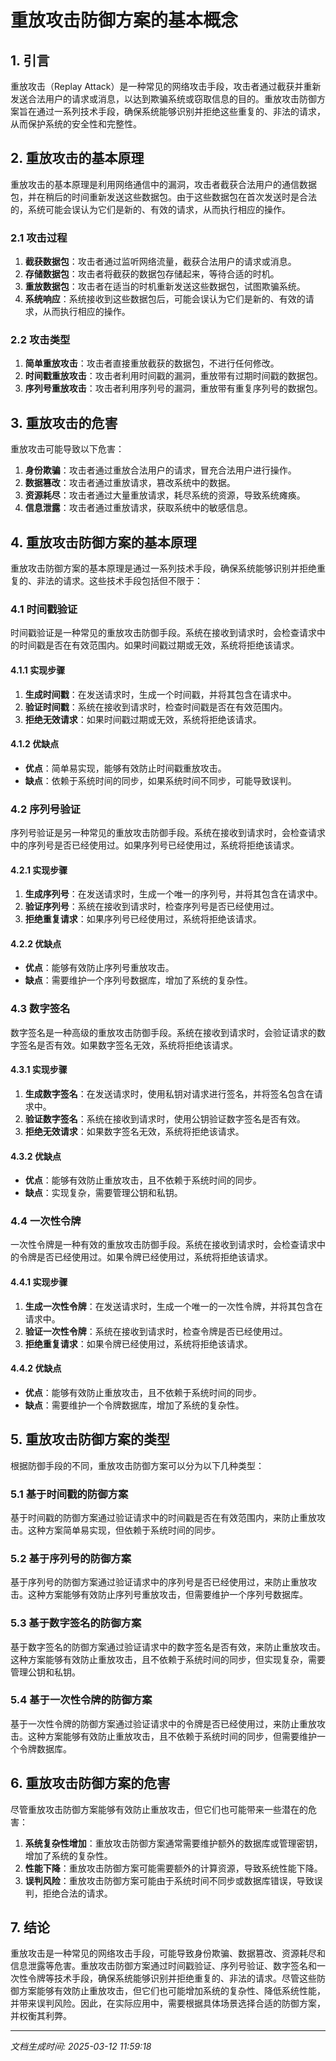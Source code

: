 # 重放攻击防御方案的基本概念

## 1. 引言

重放攻击（Replay Attack）是一种常见的网络攻击手段，攻击者通过截获并重新发送合法用户的请求或消息，以达到欺骗系统或窃取信息的目的。重放攻击防御方案旨在通过一系列技术手段，确保系统能够识别并拒绝这些重复的、非法的请求，从而保护系统的安全性和完整性。

## 2. 重放攻击的基本原理

重放攻击的基本原理是利用网络通信中的漏洞，攻击者截获合法用户的通信数据包，并在稍后的时间重新发送这些数据包。由于这些数据包在首次发送时是合法的，系统可能会误认为它们是新的、有效的请求，从而执行相应的操作。

### 2.1 攻击过程

1. **截获数据包**：攻击者通过监听网络流量，截获合法用户的请求或消息。
2. **存储数据包**：攻击者将截获的数据包存储起来，等待合适的时机。
3. **重放数据包**：攻击者在适当的时机重新发送这些数据包，试图欺骗系统。
4. **系统响应**：系统接收到这些数据包后，可能会误认为它们是新的、有效的请求，从而执行相应的操作。

### 2.2 攻击类型

1. **简单重放攻击**：攻击者直接重放截获的数据包，不进行任何修改。
2. **时间戳重放攻击**：攻击者利用时间戳的漏洞，重放带有过期时间戳的数据包。
3. **序列号重放攻击**：攻击者利用序列号的漏洞，重放带有重复序列号的数据包。

## 3. 重放攻击的危害

重放攻击可能导致以下危害：

1. **身份欺骗**：攻击者通过重放合法用户的请求，冒充合法用户进行操作。
2. **数据篡改**：攻击者通过重放请求，篡改系统中的数据。
3. **资源耗尽**：攻击者通过大量重放请求，耗尽系统的资源，导致系统瘫痪。
4. **信息泄露**：攻击者通过重放请求，获取系统中的敏感信息。

## 4. 重放攻击防御方案的基本原理

重放攻击防御方案的基本原理是通过一系列技术手段，确保系统能够识别并拒绝重复的、非法的请求。这些技术手段包括但不限于：

### 4.1 时间戳验证

时间戳验证是一种常见的重放攻击防御手段。系统在接收到请求时，会检查请求中的时间戳是否在有效范围内。如果时间戳过期或无效，系统将拒绝该请求。

#### 4.1.1 实现步骤

1. **生成时间戳**：在发送请求时，生成一个时间戳，并将其包含在请求中。
2. **验证时间戳**：系统在接收到请求时，检查时间戳是否在有效范围内。
3. **拒绝无效请求**：如果时间戳过期或无效，系统将拒绝该请求。

#### 4.1.2 优缺点

- **优点**：简单易实现，能够有效防止时间戳重放攻击。
- **缺点**：依赖于系统时间的同步，如果系统时间不同步，可能导致误判。

### 4.2 序列号验证

序列号验证是另一种常见的重放攻击防御手段。系统在接收到请求时，会检查请求中的序列号是否已经使用过。如果序列号已经使用过，系统将拒绝该请求。

#### 4.2.1 实现步骤

1. **生成序列号**：在发送请求时，生成一个唯一的序列号，并将其包含在请求中。
2. **验证序列号**：系统在接收到请求时，检查序列号是否已经使用过。
3. **拒绝重复请求**：如果序列号已经使用过，系统将拒绝该请求。

#### 4.2.2 优缺点

- **优点**：能够有效防止序列号重放攻击。
- **缺点**：需要维护一个序列号数据库，增加了系统的复杂性。

### 4.3 数字签名

数字签名是一种高级的重放攻击防御手段。系统在接收到请求时，会验证请求的数字签名是否有效。如果数字签名无效，系统将拒绝该请求。

#### 4.3.1 实现步骤

1. **生成数字签名**：在发送请求时，使用私钥对请求进行签名，并将签名包含在请求中。
2. **验证数字签名**：系统在接收到请求时，使用公钥验证数字签名是否有效。
3. **拒绝无效请求**：如果数字签名无效，系统将拒绝该请求。

#### 4.3.2 优缺点

- **优点**：能够有效防止重放攻击，且不依赖于系统时间的同步。
- **缺点**：实现复杂，需要管理公钥和私钥。

### 4.4 一次性令牌

一次性令牌是一种有效的重放攻击防御手段。系统在接收到请求时，会检查请求中的令牌是否已经使用过。如果令牌已经使用过，系统将拒绝该请求。

#### 4.4.1 实现步骤

1. **生成一次性令牌**：在发送请求时，生成一个唯一的一次性令牌，并将其包含在请求中。
2. **验证一次性令牌**：系统在接收到请求时，检查令牌是否已经使用过。
3. **拒绝重复请求**：如果令牌已经使用过，系统将拒绝该请求。

#### 4.4.2 优缺点

- **优点**：能够有效防止重放攻击，且不依赖于系统时间的同步。
- **缺点**：需要维护一个令牌数据库，增加了系统的复杂性。

## 5. 重放攻击防御方案的类型

根据防御手段的不同，重放攻击防御方案可以分为以下几种类型：

### 5.1 基于时间戳的防御方案

基于时间戳的防御方案通过验证请求中的时间戳是否在有效范围内，来防止重放攻击。这种方案简单易实现，但依赖于系统时间的同步。

### 5.2 基于序列号的防御方案

基于序列号的防御方案通过验证请求中的序列号是否已经使用过，来防止重放攻击。这种方案能够有效防止序列号重放攻击，但需要维护一个序列号数据库。

### 5.3 基于数字签名的防御方案

基于数字签名的防御方案通过验证请求中的数字签名是否有效，来防止重放攻击。这种方案能够有效防止重放攻击，且不依赖于系统时间的同步，但实现复杂，需要管理公钥和私钥。

### 5.4 基于一次性令牌的防御方案

基于一次性令牌的防御方案通过验证请求中的令牌是否已经使用过，来防止重放攻击。这种方案能够有效防止重放攻击，且不依赖于系统时间的同步，但需要维护一个令牌数据库。

## 6. 重放攻击防御方案的危害

尽管重放攻击防御方案能够有效防止重放攻击，但它们也可能带来一些潜在的危害：

1. **系统复杂性增加**：重放攻击防御方案通常需要维护额外的数据库或管理密钥，增加了系统的复杂性。
2. **性能下降**：重放攻击防御方案可能需要额外的计算资源，导致系统性能下降。
3. **误判风险**：重放攻击防御方案可能由于系统时间不同步或数据库错误，导致误判，拒绝合法的请求。

## 7. 结论

重放攻击是一种常见的网络攻击手段，可能导致身份欺骗、数据篡改、资源耗尽和信息泄露等危害。重放攻击防御方案通过时间戳验证、序列号验证、数字签名和一次性令牌等技术手段，确保系统能够识别并拒绝重复的、非法的请求。尽管这些防御方案能够有效防止重放攻击，但它们也可能增加系统的复杂性、降低系统性能，并带来误判风险。因此，在实际应用中，需要根据具体场景选择合适的防御方案，并权衡其利弊。

---

*文档生成时间: 2025-03-12 11:59:18*
